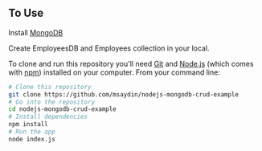 ## To Use

Install [MongoDB](https://www.mongodb.com/try/download/community)

Create EmployeesDB and Employees collection in your local.

To clone and run this repository you'll need [Git](https://git-scm.com) and [Node.js](https://nodejs.org/en/download/) (which comes with [npm](http://npmjs.com)) installed on your computer. From your command line:

```bash
# Clone this repository
git clone https://github.com/msaydin/nodejs-mongodb-crud-example
# Go into the repository
cd nodejs-mongodb-crud-example
# Install dependencies
npm install
# Run the app
node index.js
```
